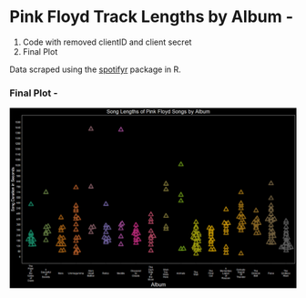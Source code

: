 # Pink Floyd Track Lengths by Album -

1. Code with removed clientID and client secret
2. Final Plot

Data scraped using the [spotifyr](https://github.com/charlie86/spotifyr) package in R.

### Final Plot -
![Final Plot](https://github.com/rv94/Pink-Floyd-Plot/blob/master/PF%20Plot%20Mod.png)
